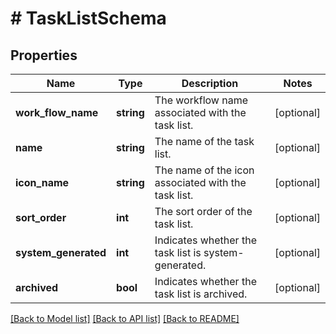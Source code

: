 # # TaskListSchema

## Properties

Name | Type | Description | Notes
------------ | ------------- | ------------- | -------------
**work_flow_name** | **string** | The workflow name associated with the task list. | [optional]
**name** | **string** | The name of the task list. | [optional]
**icon_name** | **string** | The name of the icon associated with the task list. | [optional]
**sort_order** | **int** | The sort order of the task list. | [optional]
**system_generated** | **int** | Indicates whether the task list is system-generated. | [optional]
**archived** | **bool** | Indicates whether the task list is archived. | [optional]

[[Back to Model list]](../../README.md#models) [[Back to API list]](../../README.md#endpoints) [[Back to README]](../../README.md)
